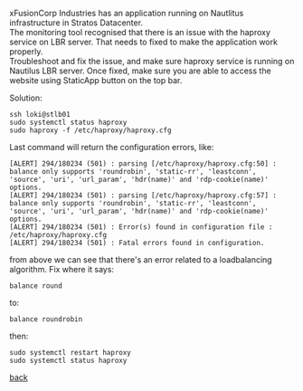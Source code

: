 xFusionCorp Industries has an application running on Nautlitus infrastructure in Stratos Datacenter.  
The monitoring tool recognised that there is an issue with the haproxy service on LBR server. That needs to fixed to make the application work properly.  
Troubleshoot and fix the issue, and make sure haproxy service is running on Nautilus LBR server. Once fixed, make sure you are able to access the website using StaticApp button on the top bar.  

Solution:  
```
ssh loki@stlb01
sudo systemctl status haproxy
sudo haproxy -f /etc/haproxy/haproxy.cfg
```
Last command will return the configuration errors, like:  
```
[ALERT] 294/180234 (501) : parsing [/etc/haproxy/haproxy.cfg:50] : balance only supports 'roundrobin', 'static-rr', 'leastconn', 'source', 'uri', 'url_param', 'hdr(name)' and 'rdp-cookie(name)' options.
[ALERT] 294/180234 (501) : parsing [/etc/haproxy/haproxy.cfg:57] : balance only supports 'roundrobin', 'static-rr', 'leastconn', 'source', 'uri', 'url_param', 'hdr(name)' and 'rdp-cookie(name)' options.
[ALERT] 294/180234 (501) : Error(s) found in configuration file : /etc/haproxy/haproxy.cfg
[ALERT] 294/180234 (501) : Fatal errors found in configuration.
```
from above we can see that there's an error related to a loadbalancing algorithm. Fix where it says:  
```
balance round
```
to:  
```
balance roundrobin
```
then:  
```
sudo systemctl restart haproxy
sudo systemctl status haproxy
```  

[back](https://github.com/MederD/Kodekloud-Engineer-Tasks) 

